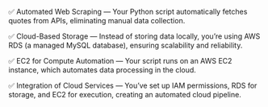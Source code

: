 ✅ Automated Web Scraping — Your Python script automatically fetches quotes from APIs, eliminating manual data collection.

✅ Cloud-Based Storage — Instead of storing data locally, you’re using AWS RDS (a managed MySQL database), ensuring scalability and reliability.

✅ EC2 for Compute Automation — Your script runs on an AWS EC2 instance, which automates data processing in the cloud.

✅ Integration of Cloud Services — You’ve set up IAM permissions, RDS for storage, and EC2 for execution, creating an automated cloud pipeline.
